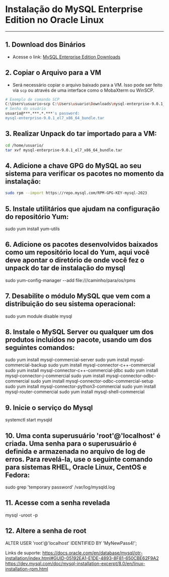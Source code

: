 # Instalação do MySQL Enterprise Edition no Oracle Linux

---

## 1. Download dos Binários
- Acesse o link: [MySQL Enterprise Edition Downloads](https://www.oracle.com/mysql/technologies/mysql-enterprise-edition-downloads.html)

## 2. Copiar o Arquivo para a VM
- Será necessário copiar o arquivo baixado para a VM. Isso pode ser feito via `scp` ou através de uma interface como o MobaXterm ou WinSCP.

```bash
# Exemplo de comando SCP
C:\Users\usuario>scp C:\Users\usuario\Downloads\mysql-enterprise-9.0.1_el7_x86_64_bundle.tar usuario@***.***.*.***:/home/usuario/
# Senha do usuário
usuario@***.***.*.***'s password:
mysql-enterprise-9.0.1_el7_x86_64_bundle.tar                                          100%  954MB  68.2MB/s   00:13
```

## 3. Realizar Unpack do tar importado para a VM:
```bash
cd /home/usuario/
tar xvf mysql-enterprise-9.0.1_el7_x86_64_bundle.tar
```

## 4. Adicione a chave GPG do MySQL ao seu sistema para verificar os pacotes no momento da instalação:
```bash
sudo rpm --import https://repo.mysql.com/RPM-GPG-KEY-mysql-2023
```

## 5. Instale utilitários que ajudam na configuração do repositório Yum:
sudo yum install yum-utils

## 6. Adicione os pacotes desenvolvidos baixados como um repositório local do Yum, aqui você deve apontar o diretório de onde você fez o unpack do tar de instalação do mysql
sudo yum-config-manager --add file:///caminho/para/os/rpms

## 7. Desabilite o módulo MySQL que vem com a distribuição do seu sistema operacional:
sudo yum module disable mysql

## 8. Instale o MySQL Server ou qualquer um dos produtos incluídos no pacote, usando um dos seguintes comandos:
sudo yum install mysql-commercial-server
sudo yum install mysql-commercial-backup
sudo yum install mysql-connector-c++-commercial
sudo yum install mysql-connector-c++-commercial-jdbc
sudo yum install mysql-connector-j-commercial
sudo yum install mysql-connector-odbc-commercial
sudo yum install mysql-connector-odbc-commercial-setup
sudo yum install mysql-connector-python3-commercial
sudo yum install mysql-router-commercial
sudo yum install mysql-shell-commercial

## 9. Inicie o serviço do Mysql
systemctl start mysqld

## 10. Uma conta superusuário 'root'@'localhost' é criada. Uma senha para o superusuário é definida e armazenada no arquivo de log de erros. Para revelá-la, use o seguinte comando para sistemas RHEL, Oracle Linux, CentOS e Fedora:
sudo grep 'temporary password' /var/log/mysqld.log

## 11. Acesse com a senha revelada
mysql -uroot -p

## 12. Altere a senha de root
ALTER USER 'root'@'localhost' IDENTIFIED BY 'MyNewPass4!';

Links de suporte:
https://docs.oracle.com/en/database/mysql/otr-installation/index.html#GUID-05192EA1-E1DE-4893-8F81-650CBE62F9A2
https://dev.mysql.com/doc/mysql-installation-excerpt/8.0/en/linux-installation-rpm.html
